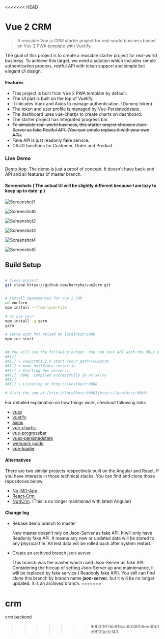 <<<<<<< HEAD
# Vue 2 CRM

> A reusable Vue.js CRM starter project for real-world business based on Vue 2 PWA template with Vuetify.

The goal of this project is to create a reusable starter project for real-world business. To achieve this target, we need a solution which includes simple authentication process, restful API with token support and simple but elegant UI design.


#### Features

* This project is built from Vue 2 PWA template by default.
* The UI part is built on the top of Vuetify.
* It inlcudes Vuex and Axios to manage authentication. (Dummy token)
* The token and user profile is managed by Vue-Persisteddstate.
* The dashboard uses vue-chartjs to create charts on dashboard.
* The starter project has integrated progress bar.
* ~~To simulate real-world business, this starter project chooses Json-Server as fake Restful API. (You can simple replace it with your own API).~~
* Fake API is just readonly fake service.
* CRUD functions for Customer, Order and Product


### Live Demo

[Demo App](https://vue-app-demo.harryho.org):  The demo is just a proof of concept. It doesn't have back-end API and all features of master branch.

#### Screenshots ( The actual UI will be slightly different because I am lazy to keep up to date :p )

![Screenshot1](screenshots/screenshot-1.jpg)

![Screenshot6](screenshots/screenshot-6.jpg)

![Screenshot2](screenshots/screenshot-2.jpg)

![Screenshot3](screenshots/screenshot-3.jpg)

![Screenshot4](screenshots/screenshot-4.jpg)

![Screenshot5](screenshots/screenshot-5.jpg)

## Build Setup

``` bash

# Clone project
git clone https://github.com/harryho/vue2crm.git


# install dependences for Vue 2 CRM
cd vue2crm
npm install --from-lock-file

# or use yarn
npm install -g yarn
yarn

# serve with hot reload at localhost:8080
npm run start


## You will see the following output. You can test API with the URLs via browser.
##[1]
##[1] > vue2crm@1.2.0 start <your_path>\vue2crm
##[1] > node build/dev-server.js
##[1] > Starting dev server...
##[1]  DONE  Compiled successfully in xx:xx:xx
##[1]
##[1] > Listening at http://localhost:8080

# Visit the app at [http://localhost:8080](http://localhost:8080)

```




For detailed explanation on how things work, checkout following links

* [vuex](https://vuex.vuejs.org/en/)
* [vuetify](https://vuetifyjs.com/)
* [axios](https://github.com/mzabriskie/axios/)
* [vue-chartjs](https://github.com/apertureless/vue-chartjs)
* [vue-progressbar](https://github.com/hilongjw/vue-progressbar)
* [vuex-persistedstate](https://github.com/robinvdvleuten/vuex-persistedstate)
* [webpack guide](http://vuejs-templates.github.io/webpack/)
* [vue-loader](http://vuejs.github.io/vue-loader).




#### Alternatives

There are two similar projects respectively built on the Angular and React. If you have interests in those technical stacks. You can find and clone those repositories below.

* [Ng-MD-App](https://github.com/harryho/ng-md-app.git).
* [React-Crm](https://github.com/harryho/react-crm.git).
* [Ng4Crm](https://github.com/harryho/ng4crm.git). (This is no longer maintained with latest Angular)


#### Change log

* Rebase demo branch to master

  New master doesn't rely on Json-Server as fake API. It will only have Readonly fake API. It means any new or updated data will be stored to any physical file. All test data will be rolled back after system restart.

* Create an archived branch json-server

  This branch was the master which used Json-Server as fake API. Considering the hiccup of setting Json-Server up and maintenance, it will be replaced by fake service ( Readonly fake API). You still can find clone this branch by branch name __json-server__, but it will be no longer updated. It is an archived branch.
=======
# crm
crm backend
>>>>>>> 90b3f9f765813cc9038f06ee30b1e990facfcf43
